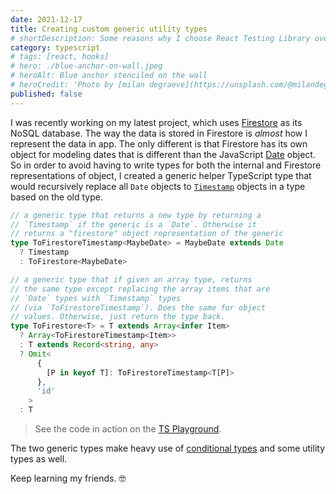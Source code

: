 ```yaml
---
date: 2021-12-17
title: Creating custom generic utility types
# shortDescription: Some reasons why I choose React Testing Library over Enzyme for testing React components
category: typescript
# tags: [react, hooks]
# hero: ./blue-anchor-on-wall.jpeg
# heroAlt: Blue anchor stenciled on the wall
# heroCredit: 'Photo by [milan degraeve](https://unsplash.com/@milandegraeve)'
published: false
---
```


I was recently working on my latest project, which uses [Firestore](https://firebase.google.com/) as its NoSQL database. The way the data is stored in Firestore is _almost_ how I represent the data in app. The only different is that Firestore has its own object for modeling dates that is different than the JavaScript [Date](https://developer.mozilla.org/en-US/docs/Web/JavaScript/Reference/Global_Objects/Date) object. So in order to avoid having to write types for both the internal and Firestore representations of object, I created a generic helper TypeScript type that would recursively replace all `Date` objects to [`Timestamp`](https://github.com/firebase/firebase-js-sdk/blob/2e7586dd7320d48d4b58aa13b525ec4a599f87e2/packages/firestore/src/lite-api/timestamp.ts) objects in a type based on the old type.

```typescript
// a generic type that returns a new type by returning a
// `Timestamp` if the generic is a `Date`. Otherwise it
// returns a "firestore" object representation of the generic
type ToFirestoreTimestamp<MaybeDate> = MaybeDate extends Date
  ? Timestamp
  : ToFirestore<MaybeDate>

// a generic type that if given an array type, returns
// the same type except replacing the array items that are
// `Date` types with `Timestamp` types
// (via `ToFirestoreTimestamp`). Does the same for object
// values. Otherwise, just return the type back.
type ToFirestore<T> = T extends Array<infer Item>
  ? Array<ToFirestoreTimestamp<Item>>
  : T extends Record<string, any>
  ? Omit<
      {
        [P in keyof T]: ToFirestoreTimestamp<T[P]>
      },
      'id'
    >
  : T
```

> See the code in action on the [TS Playground](https://www.typescriptlang.org/play?#code/PTAEFkHsGMGtQE4FMAOyDOSB2AXAhjgJaRaiQBmoeoAYoRjpMqAAYAqhAtkuvpyi1A4AniiQAoQriQJyeaElAduvPP1ABvcaB2IkeACYkANsNCZoJA+gBcoLAFdOAIxkAabbuSGTZrHixICytbeydXBHEAX3FxECpQAHNsGUJoIVFFHAALAj0cBwQsdASsJAB3DLFQZzNkAqKpRKo4sHYuHj4BUEJKHMVksoQ0npLqFgARAiQWADpQAHl+hHLCTB6cVvzC4oSAInJ6TqYkPbJnACskaBw9NB5sfCISMj7sgZTh6HERarZIOgME7KTpqFAAHnAeGErimOCQAD5QABeCDQ2HTUBIAAe8Kw1lAcIkOgA-EoOqp+J47P9AcdkJD0UgiQjYvFqINUulfllcrdeklCAA3bBUUh4BAIaFVJBubZFdBbfrmNRZTJY7EKFC3ZAoYzyJpCd5USXSwjwzglHJ5CUSeKTaaCHklVY5VggyndZ1bAAUQsI41pR14wIpXRYAEp5hNIDwjYp0KrQOQmOcrjctkK8MYHDx5kt3is1rLQBcHLx5aRlTyavJYLMfuqg0CGWwkai2Bq8QSAIKm4TgqTkGSgACSFtZpNAfalA+b9KQHq64PHSE4CMnoBpXewBIAStcmAZwbxhlhEnKAsJN2SFpxzeDPLpNE-n6AANoABR6pFgSGEFBKAAujSALBowyBLmC4JsF+QGbs+UQeG+oAAOSEAYqGvpuNKxFI8KyPIiifvqpBaDoljGPqzhMAQTChKeTTvkBnjQN48IGHYRKeAYSDGEgHEklx0yeBhdiMeenjcNmoTkc+BjTMJ8Kvsg5DiTgZ6JK+PJ2KhzjeLAci8KhoAAD5ofpDhYNA2QmeZqE5tZtlmWhBhSEMdloeg-hwFhOhRMxniqAUoSoZ5qFoFwErCOFEo2cKSCYVJkBuYciVKcS9iqupmmeJA5RDDlTSeP66CEM4hDGOawi6ZFWbwuFVVYLAAC0vjhSgDjOFV0BYTEWwABKQCKCBkCNrB0iGyAkQETqQOYSCKOaJS8YcWDmsQpCutkWztCo4YyiUUigHqRGvKwRJOpkio1pNEFIDNpAdmBLZIOCj0IkAA).

The two generic types make heavy use of [conditional types](https://www.typescriptlang.org/docs/handbook/2/conditional-types.html) and some utility types as well.

Keep learning my friends. 🤓
